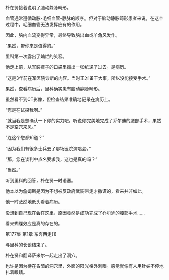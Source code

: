朴在贤接着说明了脑动静脉畸形。

血管通常遵循动脉-毛细血管-静脉的顺序。但对于脑动静脉畸形患者来说，在这个过程中，毛细血管无法发挥应有的作用。

因此，脑内血流变得异常，最终导致脑出血或羊角风发作。

“果然，带你来是值得的。”

里科第一次露出了灿烂的笑容。

他走上前，从军装裤子的口袋里掏出一张纸递了过去。是病历。

“这是3年前在军医院诊断的内容。当时正准备干大事，所以没能接受手术。”

果然，查看病历后，里科确实患有脑动静脉畸形。

虽然看不到CT影像，但检查结果准确地记录在病历上。

“您是在试探我啊。”

“就当我是想确认一下你的实力吧。听说你完美地完成了乔尔迪的腰部手术，果然不是空穴来风。”

“连这个您都知道？”

“因为我们有很多士兵去了那场医院演唱会。”

“那，您在谈判中点名要求我，这也是真的吗？”

“当然。”

听到里科的回答，朴在贤一时语塞。

他本以为詹姆斯是因为不想被反政府武装带走才撒谎的，看来并非如此。

他一时茫然地低头看着病历。

没想到自己现在会在这里，原因竟然是成功完成了乔尔迪的腰部手术……

看来蝴蝶效应是真的存在的。

第177集 第1章 东奔西走(1)

与里科的长谈结束了。

朴在贤和翻译萨米尔一起走出了洞穴。

也许是因为待在昏暗的洞穴里，外面的阳光格外刺眼。感觉就像有人用针尖不停地扎着眼睛。